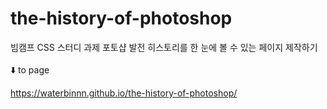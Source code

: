 # the-history-of-photoshop

빔캠프 CSS 스터디 과제 
포토샵 발전 히스토리를 한 눈에 볼 수 있는 페이지 제작하기 
<br><br>
⬇️ to page

https://waterbinnn.github.io/the-history-of-photoshop/
